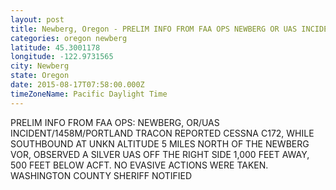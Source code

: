 ```yaml
---
layout: post
title: Newberg, Oregon - PRELIM INFO FROM FAA OPS NEWBERG OR UAS INCIDENT 1458M PORTLAND TRACON REPORTED CESSNA C172
categories: oregon newberg
latitude: 45.3001178
longitude: -122.9731565
city: Newberg
state: Oregon
date: 2015-08-17T07:58:00.000Z
timeZoneName: Pacific Daylight Time
---
```


PRELIM INFO FROM FAA OPS: NEWBERG, OR/UAS INCIDENT/1458M/PORTLAND TRACON REPORTED  CESSNA C172, WHILE SOUTHBOUND AT UNKN ALTITUDE 5 MILES NORTH OF THE NEWBERG VOR, OBSERVED A SILVER UAS OFF THE RIGHT SIDE 1,000 FEET AWAY, 500 FEET BELOW ACFT. NO EVASIVE ACTIONS WERE TAKEN. WASHINGTON COUNTY SHERIFF NOTIFIED 